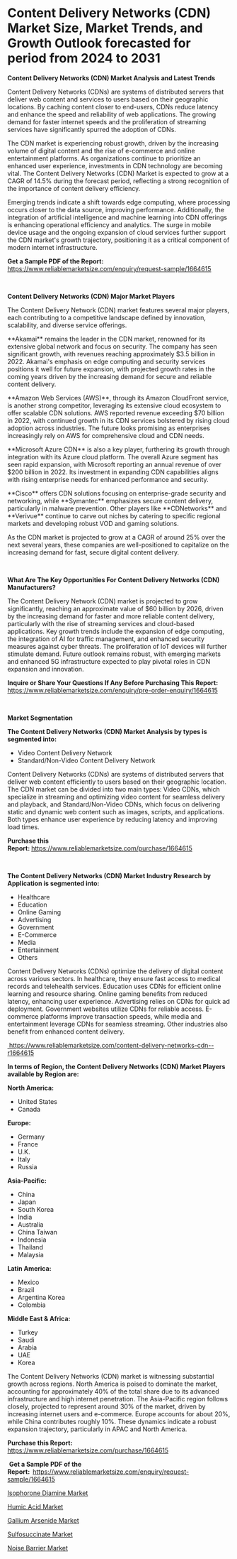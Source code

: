 <p><h1>Content Delivery Networks (CDN) Market Size, Market Trends, and Growth Outlook forecasted for period from 2024 to 2031</h1></p><p><strong>Content Delivery Networks (CDN) Market Analysis and Latest Trends</strong></p>
<p><p>Content Delivery Networks (CDNs) are systems of distributed servers that deliver web content and services to users based on their geographic locations. By caching content closer to end-users, CDNs reduce latency and enhance the speed and reliability of web applications. The growing demand for faster internet speeds and the proliferation of streaming services have significantly spurred the adoption of CDNs.</p><p>The CDN market is experiencing robust growth, driven by the increasing volume of digital content and the rise of e-commerce and online entertainment platforms. As organizations continue to prioritize an enhanced user experience, investments in CDN technology are becoming vital. The Content Delivery Networks (CDN) Market is expected to grow at a CAGR of 14.5% during the forecast period, reflecting a strong recognition of the importance of content delivery efficiency.</p><p>Emerging trends indicate a shift towards edge computing, where processing occurs closer to the data source, improving performance. Additionally, the integration of artificial intelligence and machine learning into CDN offerings is enhancing operational efficiency and analytics. The surge in mobile device usage and the ongoing expansion of cloud services further support the CDN market's growth trajectory, positioning it as a critical component of modern internet infrastructure.</p></p>
<p><strong>Get a Sample PDF of the Report:&nbsp;</strong> <a href="https://www.reliablemarketsize.com/enquiry/request-sample/1664615?utm_campaign=1838&utm_medium=2&utm_source=Github&utm_content=ia&utm_term=09122024&utm_id=content-delivery-networks-cdn">https://www.reliablemarketsize.com/enquiry/request-sample/1664615</a></p>
<p>&nbsp;</p>
<p><strong>Content Delivery Networks (CDN) Major Market Players</strong></p>
<p><p>The Content Delivery Network (CDN) market features several major players, each contributing to a competitive landscape defined by innovation, scalability, and diverse service offerings. </p><p>**Akamai** remains the leader in the CDN market, renowned for its extensive global network and focus on security. The company has seen significant growth, with revenues reaching approximately $3.5 billion in 2022. Akamai's emphasis on edge computing and security services positions it well for future expansion, with projected growth rates in the coming years driven by the increasing demand for secure and reliable content delivery.</p><p>**Amazon Web Services (AWS)**, through its Amazon CloudFront service, is another strong competitor, leveraging its extensive cloud ecosystem to offer scalable CDN solutions. AWS reported revenue exceeding $70 billion in 2022, with continued growth in its CDN services bolstered by rising cloud adoption across industries. The future looks promising as enterprises increasingly rely on AWS for comprehensive cloud and CDN needs.</p><p>**Microsoft Azure CDN** is also a key player, furthering its growth through integration with its Azure cloud platform. The overall Azure segment has seen rapid expansion, with Microsoft reporting an annual revenue of over $200 billion in 2022. Its investment in expanding CDN capabilities aligns with rising enterprise needs for enhanced performance and security.</p><p>**Cisco** offers CDN solutions focusing on enterprise-grade security and networking, while **Symantec** emphasizes secure content delivery, particularly in malware prevention. Other players like **CDNetworks** and **Verivue** continue to carve out niches by catering to specific regional markets and developing robust VOD and gaming solutions. </p><p>As the CDN market is projected to grow at a CAGR of around 25% over the next several years, these companies are well-positioned to capitalize on the increasing demand for fast, secure digital content delivery.</p></p>
<p>&nbsp;</p>
<p><strong>What Are The Key Opportunities For Content Delivery Networks (CDN) Manufacturers?</strong></p>
<p><p>The Content Delivery Network (CDN) market is projected to grow significantly, reaching an approximate value of $60 billion by 2026, driven by the increasing demand for faster and more reliable content delivery, particularly with the rise of streaming services and cloud-based applications. Key growth trends include the expansion of edge computing, the integration of AI for traffic management, and enhanced security measures against cyber threats. The proliferation of IoT devices will further stimulate demand. Future outlook remains robust, with emerging markets and enhanced 5G infrastructure expected to play pivotal roles in CDN expansion and innovation.</p></p>
<p><strong>Inquire or Share Your Questions If Any Before Purchasing This Report:</strong> <a href="https://www.reliablemarketsize.com/enquiry/pre-order-enquiry/1664615?utm_campaign=1838&utm_medium=2&utm_source=Github&utm_content=ia&utm_term=09122024&utm_id=content-delivery-networks-cdn">https://www.reliablemarketsize.com/enquiry/pre-order-enquiry/1664615</a></p>
<p>&nbsp;</p>
<p><strong>Market Segmentation</strong></p>
<p><strong>The Content Delivery Networks (CDN) Market Analysis by types is segmented into:</strong></p>
<p><ul><li>Video Content Delivery Network</li><li>Standard/Non-Video Content Delivery Network</li></ul></p>
<p><p>Content Delivery Networks (CDNs) are systems of distributed servers that deliver web content efficiently to users based on their geographic location. The CDN market can be divided into two main types: Video CDNs, which specialize in streaming and optimizing video content for seamless delivery and playback, and Standard/Non-Video CDNs, which focus on delivering static and dynamic web content such as images, scripts, and applications. Both types enhance user experience by reducing latency and improving load times.</p></p>
<p><strong>Purchase this Report:&nbsp;</strong><a href="https://www.reliablemarketsize.com/purchase/1664615?utm_campaign=1838&utm_medium=2&utm_source=Github&utm_content=ia&utm_term=09122024&utm_id=content-delivery-networks-cdn">https://www.reliablemarketsize.com/purchase/1664615</a></p>
<p>&nbsp;</p>
<p><strong>The Content Delivery Networks (CDN) Market Industry Research by Application is segmented into:</strong></p>
<p><ul><li>Healthcare</li><li>Education</li><li>Online Gaming</li><li>Advertising</li><li>Government</li><li>E-Commerce</li><li>Media</li><li>Entertainment</li><li>Others</li></ul></p>
<p><p>Content Delivery Networks (CDNs) optimize the delivery of digital content across various sectors. In healthcare, they ensure fast access to medical records and telehealth services. Education uses CDNs for efficient online learning and resource sharing. Online gaming benefits from reduced latency, enhancing user experience. Advertising relies on CDNs for quick ad deployment. Government websites utilize CDNs for reliable access. E-commerce platforms improve transaction speeds, while media and entertainment leverage CDNs for seamless streaming. Other industries also benefit from enhanced content delivery.</p></p>
<p><a href="https://www.reliablemarketsize.com/content-delivery-networks-cdn--r1664615?utm_campaign=1838&utm_medium=2&utm_source=Github&utm_content=ia&utm_term=09122024&utm_id=content-delivery-networks-cdn">&nbsp;https://www.reliablemarketsize.com/content-delivery-networks-cdn--r1664615</a></p>
<p><strong>In terms of Region, the Content Delivery Networks (CDN) Market Players available by Region are:</strong></p>
<p>
    <p> <strong> North America: </strong>
        <ul>
            <li>United States</li>
            <li>Canada</li>
        </ul>
        </p> 
    <p> <strong> Europe: </strong>
        <ul>
            <li>Germany</li>
            <li>France</li>
            <li>U.K.</li>
            <li>Italy</li>
            <li>Russia</li>
        </ul>
        </p> 
    <p> <strong> Asia-Pacific: </strong>
        <ul>
            <li>China</li>
            <li>Japan</li>
            <li>South Korea</li>
            <li>India</li>
            <li>Australia</li>
            <li>China Taiwan</li>
            <li>Indonesia</li>
            <li>Thailand</li>
            <li>Malaysia</li>
        </ul>
        </p> 
    <p> <strong> Latin America: </strong>
        <ul>
            <li>Mexico</li>
            <li>Brazil</li>
            <li>Argentina Korea</li>
            <li>Colombia</li>
        </ul>
        </p> 
    <p> <strong> Middle East & Africa: </strong>
        <ul>
            <li>Turkey</li>
            <li>Saudi</li>
            <li>Arabia</li>
            <li>UAE</li>
            <li>Korea</li>
        </ul>
    </p>
    </p>
<p><p>The Content Delivery Networks (CDN) market is witnessing substantial growth across regions. North America is poised to dominate the market, accounting for approximately 40% of the total share due to its advanced infrastructure and high internet penetration. The Asia-Pacific region follows closely, projected to represent around 30% of the market, driven by increasing internet users and e-commerce. Europe accounts for about 20%, while China contributes roughly 10%. These dynamics indicate a robust expansion trajectory, particularly in APAC and North America.</p></p>
<p><strong>Purchase this Report: </strong><a href="https://www.reliablemarketsize.com/purchase/1664615?utm_campaign=1838&utm_medium=2&utm_source=Github&utm_content=ia&utm_term=09122024&utm_id=content-delivery-networks-cdn">https://www.reliablemarketsize.com/purchase/1664615</a></p>
<p>&nbsp;<strong>Get a Sample PDF of the Report:&nbsp;&nbsp;</strong><a href="https://www.reliablemarketsize.com/enquiry/request-sample/1664615?utm_campaign=1838&utm_medium=2&utm_source=Github&utm_content=ia&utm_term=09122024&utm_id=content-delivery-networks-cdn">https://www.reliablemarketsize.com/enquiry/request-sample/1664615</a></p>
<p><strong></strong></p>
<p><p><a href="https://www.linkedin.com/pulse/isophorone-diamine-market-outlook-share-analysis-growth-trends-bu7xc?utm_campaign=1838&utm_medium=2&utm_source=Github&utm_content=ia&utm_term=09122024&utm_id=content-delivery-networks-cdn">Isophorone Diamine Market</a></p><p><a href="https://www.linkedin.com/pulse/humic-acid-market-size-projected-expand-96-cagr-from-2024-2031-yyg1e?utm_campaign=1838&utm_medium=2&utm_source=Github&utm_content=ia&utm_term=09122024&utm_id=content-delivery-networks-cdn">Humic Acid Market</a></p><p><a href="https://www.linkedin.com/pulse/growth-forecast-gallium-arsenide-market-competitive-landscape-loxkf?utm_campaign=1838&utm_medium=2&utm_source=Github&utm_content=ia&utm_term=09122024&utm_id=content-delivery-networks-cdn">Gallium Arsenide Market</a></p><p><a href="https://www.linkedin.com/pulse/sulfosuccinate-market-forecasting-share-size-revenue-efkzc?utm_campaign=1838&utm_medium=2&utm_source=Github&utm_content=ia&utm_term=09122024&utm_id=content-delivery-networks-cdn">Sulfosuccinate Market</a></p><p><a href="https://www.linkedin.com/pulse/noise-barrier-market-evolution-global-trends-regional-dynamics-djcrf?utm_campaign=1838&utm_medium=2&utm_source=Github&utm_content=ia&utm_term=09122024&utm_id=content-delivery-networks-cdn">Noise Barrier Market</a></p></p>